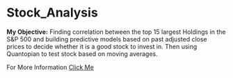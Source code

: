 # Stock_Analysis

**My Objective:** Finding correlation between the top 15 largest Holdings in the S&P 500 and building predictive models based on past adjusted close prices to decide whether it is a good stock to invest in. Then using Quantopian to test stock based on moving averages. 

For More Information [Click Me](https://github.com/achen173/Stock_Analysis/blob/master/readme.pdf)
